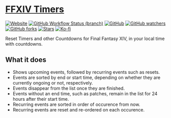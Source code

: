# [FFXIV Timers](https://costasak.github.io/ffxiv-timers/)

[![Website](https://img.shields.io/website?url=https%3A%2F%2Fcostasak.github.io%2Fffxiv-timers%2F)](https://costasak.github.io/ffxiv-timers/)
[![GitHub Workflow Status (branch)](https://img.shields.io/github/workflow/status/costasak/ffxiv-timers/Node.js%20CI/main)](https://github.com/CostasAK/ffxiv-timers/actions/workflows/node.js.yml)
[![GitHub](https://img.shields.io/github/license/costasak/ffxiv-timers)](https://github.com/CostasAK/ffxiv-timers/blob/main/LICENSE)
[![GitHub watchers](https://img.shields.io/github/watchers/costasak/ffxiv-timers)](https://github.com/CostasAK/ffxiv-timers)
[![GitHub forks](https://img.shields.io/github/forks/costasak/ffxiv-timers)](https://github.com/CostasAK/ffxiv-timers/network/members)
[![Stars](https://img.shields.io/github/stars/costasak/ffxiv-timers)](https://github.com/CostasAK/ffxiv-timers)
[![Ko-fi](https://img.shields.io/badge/ko--fi-CostasAK-F16061?logo=ko-fi)](https://ko-fi.com/CostasAK)

Reset Timers and other Countdowns for Final Fantasy XIV, in your local time with countdowns.

## What it does

- Shows upcoming events, followed by recurring events such as resets.
- Events are sorted by end or start time, depending on whether they are currently ongoing or not, respectively.
- Events disappear from the list once they are finished.
- Events without an end time, such as patches, remain in the list for 24 hours after their start time.
- Recurring events are sorted in order of occurence from now.
- Recurring events are reset and re-ordered on each occurence.
